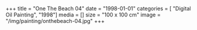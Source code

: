 +++
title = "One The Beach 04"
date = "1998-01-01"
categories = [ "Digital Oil Painting", "1998"]
media = []
size = "100 x 100 cm"
image = "/img/painting/onthebeach-04.jpg"
+++
